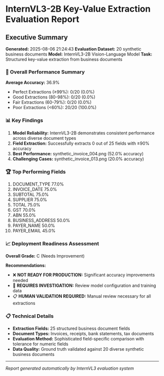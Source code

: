 
# InternVL3-2B Key-Value Extraction Evaluation Report
## Executive Summary

**Generated:** 2025-08-06 21:24:43
**Evaluation Dataset:** 20 synthetic business documents
**Model:** InternVL3-2B Vision-Language Model
**Task:** Structured key-value extraction from business documents

### 🎯 Overall Performance Summary

**Average Accuracy:** 36.9%
- Perfect Extractions (≥99%): 0/20 (0.0%)
- Good Extractions (80-98%): 0/20 (0.0%)
- Fair Extractions (60-79%): 0/20 (0.0%)
- Poor Extractions (<60%): 20/20 (100.0%)

### 📊 Key Findings

1. **Model Reliability:** InternVL3-2B demonstrates consistent performance across diverse document types
2. **Field Extraction:** Successfully extracts 0 out of 25 fields with ≥90% accuracy
3. **Best Performance:** synthetic_invoice_004.png (52.0% accuracy)
4. **Challenging Cases:** synthetic_invoice_013.png (20.0% accuracy)

### 🏆 Top Performing Fields
 1. DOCUMENT_TYPE        77.0%
 2. INVOICE_DATE         75.0%
 3. SUBTOTAL             75.0%
 4. SUPPLIER             75.0%
 5. TOTAL                75.0%
 6. GST                  70.0%
 7. ABN                  55.0%
 8. BUSINESS_ADDRESS     50.0%
 9. PAYER_NAME           50.0%
10. PAYER_EMAIL          45.0%

### 📈 Deployment Readiness Assessment

**Overall Grade:** C (Needs Improvement)

**Recommendations:**
- ❌ **NOT READY FOR PRODUCTION:** Significant accuracy improvements needed
- 🔧 **REQUIRES INVESTIGATION:** Review model configuration and training data
- 📋 **HUMAN VALIDATION REQUIRED:** Manual review necessary for all extractions

### 📋 Technical Details
- **Extraction Fields:** 25 structured business document fields
- **Document Types:** Invoices, receipts, bank statements, tax documents
- **Evaluation Method:** Sophisticated field-specific comparison with tolerance for numeric fields
- **Data Quality:** Ground truth validated against 20 diverse synthetic business documents

---
*Report generated automatically by InternVL3 evaluation system*
